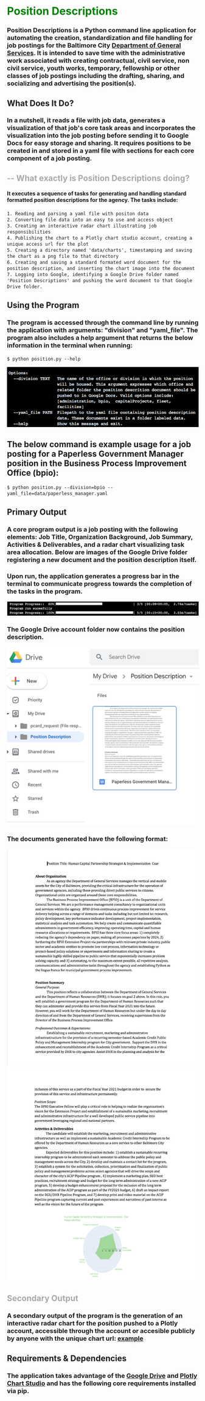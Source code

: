 # <font color=green>Position Descriptions</font>
### Position Descriptions is a Python command line application for automating the creation, standardization and file handling for job postings for the Baltimore City [Department of General Services](https://generalservices.baltimorecity.gov/business-process-improvement-office). It is intended to save time with the administrative work associated with creating contractual, civil service, non civil service, youth works, temporary, fellowship or other classes of job postings including the drafting, sharing, and socializing and advertising the position(s). 
 

## What Does It Do?
### In a nutshell, it reads a file with job data, generates a visualization of that job's core task areas and incorporates the visualization into the job posting before sending it to Google Docs for easy storage and sharing. It requires positions to be created in and stored in a yaml file with sections for each core component of a job posting.

## <font color=darkgrey>-- What exactly is Position Descriptions doing?</font>



#### It executes a sequence of tasks for generating and handling standard formatted position descriptions for the agency. The tasks include:
        
    1. Reading and parsing a yaml file with positon data
    2. Converting file data into an easy to use and access object 
    3. Creating an interactive radar chart illustrating job responsibilities
    4. Publishing the chart to a Plotly chart studio account, creating a unique access url for the plot
    5. Creating a directory named 'data/charts', timestamping and saving the chart as a png file to that directory
    6. Creating and saving a standard formated word document for the position description, and inserting the chart image into the document
    7. Logging into Google, identifying a Google Drive folder named 'Position Descriptions' and pushing the word document to that Google Drive folder.


## **Using the Program**
### The program is accessed through the command line by running the application with arguments: "division" and "yaml_file".  The program also includes a help argument that returns the below information in the terminal when running: 
```
$ python position.py --help
```
![image](positions/images/terminal-help.png)

## The below command is example usage for a job posting for a Paperless Government Manager position in the Business Process Improvement Office (bpio):
```
$ python position.py --division=bpio --yaml_file=data/paperless_manager.yaml
```

## **Primary Output**
### A core program output is a job posting with the following elements: Job Title, Organization Background, Job Summary, Activities & Deliverables, and a radar chart visualizing task area allocation.  Below are images of the Google Drive folder registering a new document and the position description itself.

### Upon run, the application generates a progress bar in the terminal to communicate progress towards the completion of the tasks in the program. 
![](positions/images/successful-run.png)

### The Google Drive account folder now contains the position description. 
![](positions/images/google-drive-folder-image.png)

### The documents generated have the following format:
![](positions/images/document-page1.png)
![](positions/images/document-page2.png)


## <font color=darkgrey>Secondary Output</font>
### A secondary output of the program is the generation of an interactive radar chart for the position pushed to a Plotly account, accessible through the account  or accesible publicly by anyone with the unique chart url: [example](https://chart-studio.plot.ly/~brl1906/1663) 

## **Requirements & Dependencies**
### The application takes advantage of the [Google Drive](https://www.google.com/drive/) and  [Plotly Chart Studio](https://plot.ly/online-chart-maker/) and has the following core requirements installed via pip.  

